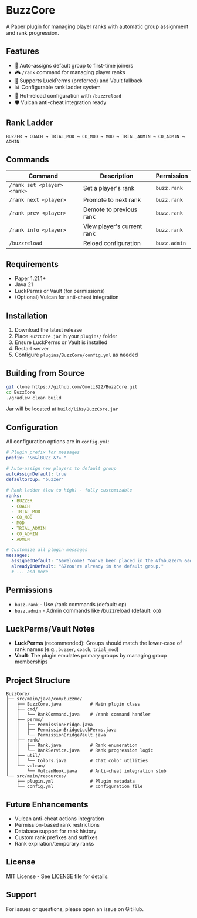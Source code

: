 # BuzzCore

A Paper plugin for managing player ranks with automatic group assignment and rank progression.

## Features
- 🎯 Auto-assigns default group to first-time joiners
- 🎮 `/rank` command for managing player ranks
- 🔧 Supports LuckPerms (preferred) and Vault fallback
- 📊 Configurable rank ladder system
- 🔄 Hot-reload configuration with `/buzzreload`
- 🛡️ Vulcan anti-cheat integration ready

## Rank Ladder
```
BUZZER → COACH → TRIAL_MOD → CO_MOD → MOD → TRIAL_ADMIN → CO_ADMIN → ADMIN
```

## Commands
| Command | Description | Permission |
|---------|-------------|------------|
| `/rank set <player> <rank>` | Set a player's rank | `buzz.rank` |
| `/rank next <player>` | Promote to next rank | `buzz.rank` |
| `/rank prev <player>` | Demote to previous rank | `buzz.rank` |
| `/rank info <player>` | View player's current rank | `buzz.rank` |
| `/buzzreload` | Reload configuration | `buzz.admin` |

## Requirements
- Paper 1.21.1+
- Java 21
- LuckPerms or Vault (for permissions)
- (Optional) Vulcan for anti-cheat integration

## Installation
1. Download the latest release
2. Place `BuzzCore.jar` in your `plugins/` folder
3. Ensure LuckPerms or Vault is installed
4. Restart server
5. Configure `plugins/BuzzCore/config.yml` as needed

## Building from Source
```bash
git clone https://github.com/Omoli822/BuzzCore.git
cd BuzzCore
./gradlew clean build
```
Jar will be located at `build/libs/BuzzCore.jar`

## Configuration
All configuration options are in `config.yml`:

```yaml
# Plugin prefix for messages
prefix: "&6&lBUZZ &7» "

# Auto-assign new players to default group
autoAssignDefault: true
defaultGroup: "buzzer"

# Rank ladder (low to high) - fully customizable
ranks:
  - BUZZER
  - COACH
  - TRIAL_MOD
  - CO_MOD
  - MOD
  - TRIAL_ADMIN
  - CO_ADMIN
  - ADMIN

# Customize all plugin messages
messages:
  assignedDefault: "&aWelcome! You've been placed in the &f%buzzer% &agroup."
  alreadyInDefault: "&7You're already in the default group."
  # ... and more
```

## Permissions
- `buzz.rank` - Use /rank commands (default: op)
- `buzz.admin` - Admin commands like /buzzreload (default: op)

## LuckPerms/Vault Notes
- **LuckPerms** (recommended): Groups should match the lower-case of rank names (e.g., `buzzer`, `coach`, `trial_mod`)
- **Vault**: The plugin emulates primary groups by managing group memberships

## Project Structure
```
BuzzCore/
├── src/main/java/com/buzzmc/
│   ├── BuzzCore.java           # Main plugin class
│   ├── cmd/
│   │   └── RankCommand.java    # /rank command handler
│   ├── perms/
│   │   ├── PermissionBridge.java
│   │   ├── PermissionBridgeLuckPerms.java
│   │   └── PermissionBridgeVault.java
│   ├── rank/
│   │   ├── Rank.java           # Rank enumeration
│   │   └── RankService.java    # Rank progression logic
│   ├── util/
│   │   └── Colors.java         # Chat color utilities
│   └── vulcan/
│       └── VulcanHook.java     # Anti-cheat integration stub
└── src/main/resources/
    ├── plugin.yml              # Plugin metadata
    └── config.yml              # Configuration file
```

## Future Enhancements
- Vulcan anti-cheat actions integration
- Permission-based rank restrictions
- Database support for rank history
- Custom rank prefixes and suffixes
- Rank expiration/temporary ranks

## License
MIT License - See [LICENSE](LICENSE) file for details.

## Support
For issues or questions, please open an issue on GitHub.
